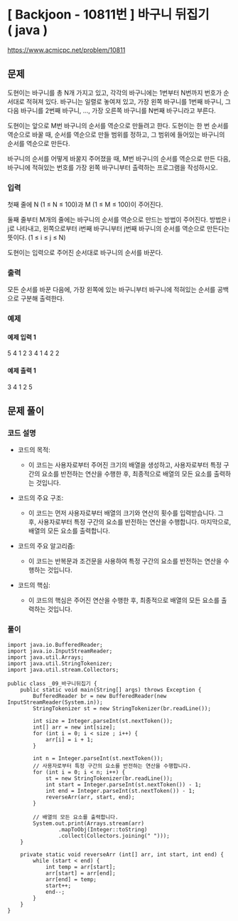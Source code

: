 # \[ Backjoon - 10811번 \]  바구니 뒤집기 ( java )
https://www.acmicpc.net/problem/10811
## 문제

도현이는 바구니를 총 N개 가지고 있고, 각각의 바구니에는 1번부터 N번까지 번호가 순서대로 적혀져 있다. 바구니는 일렬로 놓여져 있고, 가장 왼쪽 바구니를 1번째 바구니, 그 다음 바구니를 2번째 바구니, ..., 가장 오른쪽 바구니를 N번째 바구니라고 부른다. 

도현이는 앞으로 M번 바구니의 순서를 역순으로 만들려고 한다. 도현이는 한 번 순서를 역순으로 바꿀 때, 순서를 역순으로 만들 범위를 정하고, 그 범위에 들어있는 바구니의 순서를 역순으로 만든다.

바구니의 순서를 어떻게 바꿀지 주어졌을 때, M번 바구니의 순서를 역순으로 만든 다음, 바구니에 적혀있는 번호를 가장 왼쪽 바구니부터 출력하는 프로그램을 작성하시오.

### 입력

첫째 줄에 N (1 ≤ N ≤ 100)과 M (1 ≤ M ≤ 100)이 주어진다.

둘째 줄부터 M개의 줄에는 바구니의 순서를 역순으로 만드는 방법이 주어진다. 방법은 i j로 나타내고, 왼쪽으로부터 i번째 바구니부터 j번째 바구니의 순서를 역순으로 만든다는 뜻이다. (1 ≤ i ≤ j ≤ N)

도현이는 입력으로 주어진 순서대로 바구니의 순서를 바꾼다.

### 출력

모든 순서를 바꾼 다음에, 가장 왼쪽에 있는 바구니부터 바구니에 적혀있는 순서를 공백으로 구분해 출력한다.

### 예제
#### 예제 입력 1 

5 4
1 2
3 4
1 4
2 2

#### 예제 출력 1 

3 4 1 2 5

## 문제 풀이
### 코드 설명
- 코드의 목적:
    
    - 이 코드는 사용자로부터 주어진 크기의 배열을 생성하고, 사용자로부터 특정 구간의 요소를 반전하는 연산을 수행한 후, 최종적으로 배열의 모든 요소를 출력하는 것입니다.
- 코드의 주요 구조:
    
    - 이 코드는 먼저 사용자로부터 배열의 크기와 연산의 횟수를 입력받습니다. 그 후, 사용자로부터 특정 구간의 요소를 반전하는 연산을 수행합니다. 마지막으로, 배열의 모든 요소를 출력합니다.
- 코드의 주요 알고리즘:
    
    - 이 코드는 반복문과 조건문을 사용하여 특정 구간의 요소를 반전하는 연산을 수행하는 것입니다.
- 코드의 핵심:
    
    - 이 코드의 핵심은 주어진 연산을 수행한 후, 최종적으로 배열의 모든 요소를 출력하는 것입니다.


### 풀이

```
import java.io.BufferedReader;
import java.io.InputStreamReader;
import java.util.Arrays;
import java.util.StringTokenizer;
import java.util.stream.Collectors;

public class _09_바구니뒤집기 {
    public static void main(String[] args) throws Exception {
        BufferedReader br = new BufferedReader(new InputStreamReader(System.in));
        StringTokenizer st = new StringTokenizer(br.readLine());

        int size = Integer.parseInt(st.nextToken());
        int[] arr = new int[size];
        for (int i = 0; i < size ; i++) {
            arr[i] = i + 1;
        }

        int n = Integer.parseInt(st.nextToken());
        // 사용자로부터 특정 구간의 요소를 반전하는 연산을 수행합니다.
        for (int i = 0; i < n; i++) {
            st = new StringTokenizer(br.readLine());
            int start = Integer.parseInt(st.nextToken()) - 1;
            int end = Integer.parseInt(st.nextToken()) - 1;
            reverseArr(arr, start, end);
        }

        // 배열의 모든 요소를 출력합니다.
        System.out.print(Arrays.stream(arr)
                .mapToObj(Integer::toString)
                .collect(Collectors.joining(" ")));
    }
    
    private static void reverseArr (int[] arr, int start, int end) {
        while (start < end) {
            int temp = arr[start];
            arr[start] = arr[end];
            arr[end] = temp;
            start++;
            end--;
        }
    }
}
```
